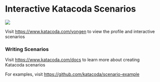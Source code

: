 # Interactive Katacoda Scenarios

[![](http://shields.katacoda.com/katacoda/yongen/count.svg)](https://www.katacoda.com/yongen "Get your profile on Katacoda.com")

Visit https://www.katacoda.com/yongen to view the profile and interactive scenarios

### Writing Scenarios
Visit https://www.katacoda.com/docs to learn more about creating Katacoda scenarios

For examples, visit https://github.com/katacoda/scenario-example
